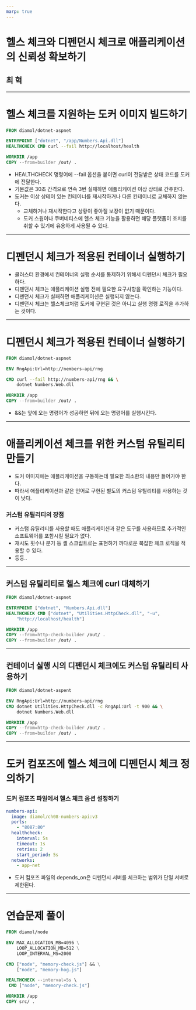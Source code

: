 ```yaml
---
marp: true
---
```


# 헬스 체크와 디펜던시 체크로 애플리케이션의 신뢰성 확보하기

## 최 혁

---

# 헬스 체크를 지원하는 도커 이미지 빌드하기

```dockerfile
FROM diamol/dotnet-aspnet

ENTRYPOINT ["dotnet", "/app/Numbers.Api.dll"]
HEALTHCHECK CMD curl --fail http://localhost/health

WORKDIR /app
COPY --from=builder /out/ .
```

- HEALTHCHECK 명령어에 --fail 옵션을 붙이면 curl이 전달받은 상태 코드를 도커에 전달한다.
- 기본값은 30초 간격으로 연속 3번 실패하면 애플리케이션 이상 상태로 간주한다.
- 도커는 이상 상테이 있는 컨테이너를 재시작하거나 다른 컨테이너로 교체하지 않는다.
  - 교체하거나 재시작한다고 상황이 좋아질 보장이 없기 때문이다.
  - 도커 스웜이나 쿠버네티스에 헬스 체크 기능을 활용하면 해당 플랫폼이 조치를 취할 수 있기에 유용하게 사용될 수 있다.

---

# 디펜던시 체크가 적용된 컨테이너 실행하기

- 클러스터 환경에서 컨테이너의 실행 순서를 통제하기 위해서 디펜던시 체크가 필요하다.
- 디펜던시 체크는 애플리케이션 실행 전에 필요한 요구사항을 확인하는 기능이다.
- 디펜던시 체크가 실패하면 애플리케이션은 실행되지 않는다.
- 디펜던시 체크는 헬스체크처럼 도커에 구현된 것은 아니고 실행 명령 로직을 추가하는 것이다.

---

# 디펜던시 체크가 적용된 컨테이너 실행하기

```dockerfile
FROM diamol/dotnet-aspnet

ENV RngApi:Url=http://nembers-api/rng

CMD curl --fail http://numbers-api/rng && \
    dotnet Numbers.Web.dll

WORKDIR /app
COPY --from=builder /out/ .
```

- &&는 앞에 오는 명령어가 성공하면 뒤에 오는 명령어를 실행시킨다.

---

# 애플리케이션 체크를 위한 커스텀 유틸리티 만들기

- 도커 이미지에는 애플리케이션을 구동하는데 필요한 최소한의 내용만 들어가야 한다.
- 따라서 애플리케이션과 같은 언어로 구현된 별도의 커스텀 유틸리티를 사용하는 것이 낫다.

### 커스텀 유틸리티의 장점

- 커스텀 유틸리티를 사용할 때도 애플리케이션과 같은 도구를 사용하므로 추가적인 소프트웨어를 포함시킬 필요가 없다.
- 재시도 횟수나 분기 등 셸 스크립트로는 표현하기 까다로운 복잡한 체크 로직을 적용할 수 있다.
- 등등..

---

## 커스텀 유틸리티로 헬스 체크에 curl 대체하기

```dockerfile
FROM diamol/dotnet-aspnet

ENTRYPOINT ["dotnet", "Numbers.Api.dll"]
HEALTHCHECK CMD ["dotnet", "Utilities.HttpCheck.dll", "-u",
    "http://localhost/health"]

WORKDIR /app
COPY --from=http-check-builder /out/ .
COPY --from=builder /out/ .
```

---

## 컨테이너 실행 시의 디펜던시 체크에도 커스텀 유틸리티 사용하기

```dockerfile
FROM diamol/dotnet-aspent

ENV RngApi:Url=http://numbers-api/rng
CMD dotnet Utilities.HttpCheck.dll -c RngApi:Url -t 900 && \
    dotnet Numbers.Web.dll

WORKDIR /app
COPY --from=http-check-builder /out/ .
COPY --from=builder /out/ .
```

---

# 도커 컴포즈에 헬스 체크에 디펜던시 체크 정의하기

### 도커 컴포즈 파일에서 헬스 체크 옵션 설정하기

```yaml
numbers-api:
  image: diamol/ch08-numbers-api:v3
  ports:
    - "8087:80"
  healthcheck:
    interval: 5s
    timeout: 1s
    retries: 2
    start_period: 5s
  networks:
    - app-net
```

- 도커 컴포즈 파일의 depends_on은 디펜던시 서버를 체크하는 범위가 단일 서버로 제한된다.

---

# 연습문제 풀이

```dockerfile
FROM diamol/node

ENV MAX_ALLOCATION_MB=4096 \
    LOOP_ALLOCATION_MB=512 \
    LOOP_INTERVAL_MS=2000

CMD ["node", "memory-check.js"] && \
    ["node", "memory-hog.js"]

HEALTHCHECK --interval=5s \
 CMD ["node", "memory-check.js"]

WORKDIR /app
COPY src/ .
```
